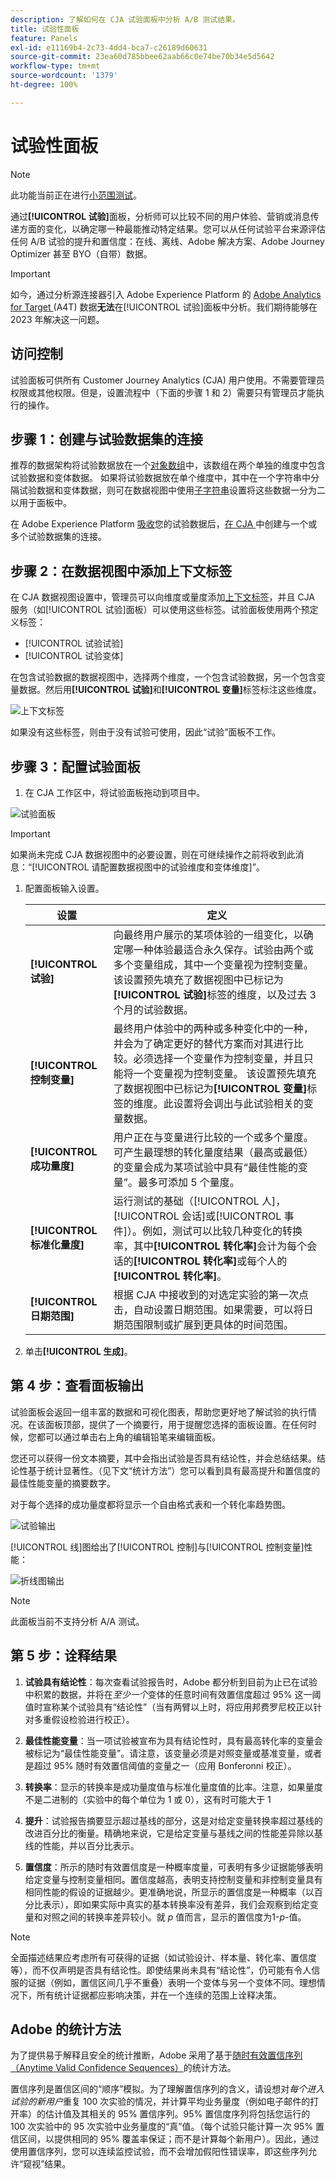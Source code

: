 ```yaml
---
description: 了解如何在 CJA 试验面板中分析 A/B 测试结果。
title: 试验性面板
feature: Panels
exl-id: e11169b4-2c73-4dd4-bca7-c26189d60631
source-git-commit: 23ea60d785bbee62aab66c0e74be70b34e5d5642
workflow-type: tm+mt
source-wordcount: '1379'
ht-degree: 100%

---
```


# 试验性面板

>[!NOTE]
>
>此功能当前正在进行[小范围测试](/help/release-notes/releases.md)。

通过&#x200B;**[!UICONTROL 试验]**&#x200B;面板，分析师可以比较不同的用户体验、营销或消息传递方面的变化，以确定哪一种最能推动特定结果。您可以从任何试验平台来源评估任何 A/B 试验的提升和置信度：在线、离线、Adobe 解决方案、Adobe Journey Optimizer 甚至 BYO（自带）数据。 

>[!IMPORTANT]
>
>如今，通过分析源连接器引入 Adobe Experience Platform 的 [Adobe Analytics for Target ](https://experienceleague.adobe.com/docs/target/using/integrate/a4t/a4t.html)(A4T) 数据&#x200B;**无法**&#x200B;在[!UICONTROL 试验]面板中分析。我们期待能够在 2023 年解决这一问题。

## 访问控制

试验面板可供所有 Customer Journey Analytics (CJA) 用户使用。不需要管理员权限或其他权限。但是，设置流程中（下面的步骤 1 和 2）需要只有管理员才能执行的操作。

## 步骤 1：创建与试验数据集的连接

推荐的数据架构将试验数据放在一个[对象数组](https://experienceleague.adobe.com/docs/experience-platform/xdm/ui/fields/array.html?lang=zh-Hans)中，该数组在两个单独的维度中包含试验数据和变体数据。 如果将试验数据放在单个维度中，其中在一个字符串中分隔试验数据和变体数据，则可在数据视图中使用[子字符串](/help/data-views/component-settings/substring.md)设置将这些数据一分为二以用于面板中。

在 Adobe Experience Platform [吸收](https://experienceleague.adobe.com/docs/experience-platform/ingestion/home.html?lang=zh-Hans)您的试验数据后，[在 CJA ](/help/connections/create-connection.md)中创建与一个或多个试验数据集的连接。

## 步骤 2：在数据视图中添加上下文标签

在 CJA 数据视图设置中，管理员可以向维度或量度添加[上下文标签](/help/data-views/component-settings/overview.md)，并且 CJA 服务（如[!UICONTROL 试验]面板）可以使用这些标签。试验面板使用两个预定义标签：

* [!UICONTROL 试验试验]
* [!UICONTROL 试验变体]

在包含试验数据的数据视图中，选择两个维度，一个包含试验数据，另一个包含变量数据。然后用&#x200B;**[!UICONTROL 试验]**&#x200B;和&#x200B;**[!UICONTROL 变量]**&#x200B;标签标注这些维度。

![上下文标签](assets/context-label.png)

如果没有这些标签，则由于没有试验可使用，因此“试验”面板不工作。

## 步骤 3：配置试验面板

1. 在 CJA 工作区中，将试验面板拖动到项目中。

![试验面板](assets/experiment.png)

>[!IMPORTANT]
>如果尚未完成 CJA 数据视图中的必要设置，则在可继续操作之前将收到此消息：“[!UICONTROL 请配置数据视图中的试验维度和变体维度]”。

1. 配置面板输入设置。

   | 设置 | 定义 |
   | --- | --- |
   | **[!UICONTROL 试验]** | 向最终用户展示的某项体验的一组变化，以确定哪一种体验最适合永久保存。试验由两个或多个变量组成，其中一个变量视为控制变量。该设置预先填充了数据视图中已标记为&#x200B;**[!UICONTROL 试验]**&#x200B;标签的维度，以及过去 3 个月的试验数据。 |
   | **[!UICONTROL 控制变量]** | 最终用户体验中的两种或多种变化中的一种，并会为了确定更好的替代方案而对其进行比较。必须选择一个变量作为控制变量，并且只能将一个变量视为控制变量。 该设置预先填充了数据视图中已标记为&#x200B;**[!UICONTROL 变量]**&#x200B;标签的维度。此设置将会调出与此试验相关的变量数据。 |
   | **[!UICONTROL 成功量度]** | 用户正在与变量进行比较的一个或多个量度。可产生最理想的转化量度结果（最高或最低）的变量会成为某项试验中具有“最佳性能的变量”。最多可添加 5 个量度。 |
   | **[!UICONTROL 标准化量度]** | 运行测试的基础（[!UICONTROL 人]，[!UICONTROL 会话]或[!UICONTROL 事件]）。例如，测试可以比较几种变化的转换率，其中&#x200B;**[!UICONTROL 转化率]**&#x200B;会计为每个会话的&#x200B;**[!UICONTROL 转化率]**&#x200B;或每个人的&#x200B;**[!UICONTROL 转化率]**。 |
   | **[!UICONTROL 日期范围]** | 根据 CJA 中接收到的对选定实验的第一次点击，自动设置日期范围。如果需要，可以将日期范围限制或扩展到更具体的时间范围。 |

1. 单击&#x200B;**[!UICONTROL 生成]**。

## 第 4 步：查看面板输出

试验面板会返回一组丰富的数据和可视化图表，帮助您更好地了解试验的执行情况。在该面板顶部，提供了一个摘要行，用于提醒您选择的面板设置。在任何时候，您都可以通过单击右上角的编辑铅笔来编辑面板。

您还可以获得一份文本摘要，其中会指出试验是否具有结论性，并会总结结果。结论性基于统计显著性。（见下文“统计方法”）您可以看到具有最高提升和置信度的最佳性能变量的摘要数字。

对于每个选择的成功量度都将显示一个自由格式表和一个转化率趋势图。

![试验输出](assets/exp-output1.png)

[!UICONTROL 线]图给出了[!UICONTROL 控制]与[!UICONTROL 控制变量]性能：

![折线图输出](assets/exp-output2.png)

>[!NOTE]
>
>此面板当前不支持分析 A/A 测试。

## 第 5 步：诠释结果

1. **试验具有结论性**：每次查看试验报告时，Adobe 都分析到目前为止已在试验中积累的数据，并将在&#x200B;*至少一个*&#x200B;变体的任意时间有效置信度超过 95% 这一阈值时宣称某个试验具有“结论性”（当有两臂以上时，将应用邦费罗尼校正以针对多重假设检验进行校正）。

2. **最佳性能变量**：当一项试验被宣布为具有结论性时，具有最高转化率的变量会被标记为“最佳性能变量”。请注意，该变量必须是对照变量或基准变量，或者是超过 95% 随时有效置信阈值的变量之一（应用 Bonferonni 校正）。

3. **转换率**：显示的转换率是成功量度值与标准化量度值的比率。注意，如果量度不是二进制的（实验中的每个单位为 1 或 0），这有时可能大于 1

4. **提升**：试验报告摘要显示超过基线的部分，这是对给定变量转换率超过基线的改进百分比的衡量。精确地来说，它是给定变量与基线之间的性能差异除以基线的性能，并以百分比表示。

5. **置信度**：所示的随时有效置信度是一种概率度量，可表明有多少证据能够表明给定变量与控制变量相同。置信度越高，表明支持控制变量和非控制变量具有相同性能的假设的证据越少。更准确地说，所显示的置信度是一种概率（以百分比表示），即如果实际中真实的基本转换率没有差异，我们会观察到给定变量和对照之间的转换率差异较小。就 *p* 值而言，显示的置信度为1-*p*-值。

>[!NOTE]
>
>全面描述结果应考虑所有可获得的证据（如试验设计、样本量、转化率、置信度等），而不仅声明是否具有结论性。即使结果尚未具有“结论性”，仍可能有令人信服的证据（例如，置信区间几乎不重叠）表明一个变体与另一个变体不同。理想情况下，所有统计证据都应影响决策，并在一个连续的范围上诠释决策。

## Adobe 的统计方法

为了提供易于解释且安全的统计推断，Adobe 采用了基于[随时有效置信序列（Anytime Valid Confidence Sequences）](https://doi.org/10.48550/arXiv.2103.06476)的统计方法。

置信序列是置信区间的“顺序”模拟。为了理解置信序列的含义，请设想对&#x200B;*每个进入试验的新用户*&#x200B;重复 100 次实验的情况，并计算平均业务量度（例如电子邮件的打开率）的估计值及其相关的 95% 置信序列。95% 置信度序列将包括您运行的 100 次实验中的 95 次实验中业务量度的“真”值。（每个试验只能计算一次 95% 置信区间，以提供相同的 95% 覆盖率保证；而不是计算每个新用户）。因此，通过使用置信序列，您可以连续监控试验，而不会增加假阳性错误率，即这些序列允许“窥视”结果。
